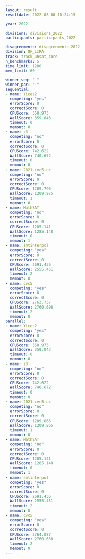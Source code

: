 ```yaml
---
layout: result
resultdate: 2022-08-08 10:24:15

year: 2022

divisions: divisions_2022
participants: participants_2022

disagreements: disagreements_2022
division: QF_LIRA
track: track_unsat_core
n_benchmarks: 5
time_limit: 1200
mem_limit: 60

winner_seq: "-"
winner_par: "-"
sequential:
- name: Yices2
  competing: "yes"
  errorScore: 0
  correctScore: 0
  CPUScore: 358.973
  WallScore: 359.043
  timeout: 0
  memout: 0
- name: z3
  competing: "no"
  errorScore: 0
  correctScore: 0
  CPUScore: 742.622
  WallScore: 740.672
  timeout: 0
  memout: 0
- name: 2021-cvc5-uc
  competing: "no"
  errorScore: 0
  correctScore: 0
  CPUScore: 1209.796
  WallScore: 1209.975
  timeout: 1
  memout: 0
- name: MathSAT
  competing: "no"
  errorScore: 0
  correctScore: 0
  CPUScore: 1285.141
  WallScore: 1285.148
  timeout: 0
  memout: 1
- name: smtinterpol
  competing: "yes"
  errorScore: 0
  correctScore: 0
  CPUScore: 2691.436
  WallScore: 2555.451
  timeout: 2
  memout: 0
- name: cvc5
  competing: "yes"
  errorScore: 0
  correctScore: 0
  CPUScore: 2763.737
  WallScore: 2760.698
  timeout: 2
  memout: 0
parallel:
- name: Yices2
  competing: "yes"
  errorScore: 0
  correctScore: 0
  CPUScore: 358.973
  WallScore: 359.043
  timeout: 0
  memout: 0
- name: z3
  competing: "no"
  errorScore: 0
  correctScore: 0
  CPUScore: 742.622
  WallScore: 740.672
  timeout: 0
  memout: 0
- name: 2021-cvc5-uc
  competing: "no"
  errorScore: 0
  correctScore: 0
  CPUScore: 1209.866
  WallScore: 1209.865
  timeout: 1
  memout: 0
- name: MathSAT
  competing: "no"
  errorScore: 0
  correctScore: 0
  CPUScore: 1285.141
  WallScore: 1285.148
  timeout: 0
  memout: 1
- name: smtinterpol
  competing: "yes"
  errorScore: 0
  correctScore: 0
  CPUScore: 2691.436
  WallScore: 2555.451
  timeout: 2
  memout: 0
- name: cvc5
  competing: "yes"
  errorScore: 0
  correctScore: 0
  CPUScore: 2764.087
  WallScore: 2760.638
  timeout: 2
  memout: 0
---
```

